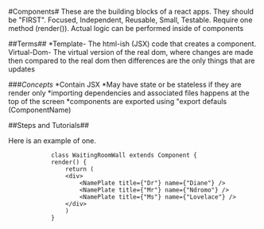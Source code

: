 #Components#
These are the building blocks of a react apps. They should be "FIRST". Focused, Independent, Reusable, Small, Testable. Require one method (render()). Actual logic can be performed inside of components


##Terms##
*Template- The html-ish (JSX) code that creates a component.
Virtual-Dom- The virtual version of the real dom, where changes are made then compared to the real dom then differences are the only things that are updates

###*Concepts*
*Contain JSX
*May have state or be stateless if they are render only 
*importing dependencies and associated files happens at the top of the screen
*components are exported using "export defauls (ComponentName)

##Steps and Tutorials##

Here is an example of one. 

                class WaitingRoomWall extends Component {
                render() {
                    return (
                    <div>
                        <NamePlate title={"Dr"} name={"Diane"} />
                        <NamePlate title={"Mr"} name={"Ndromo"} />
                        <NamePlate title={"Ms"} name={"Lovelace"} />
                    </div>
                    )
                }